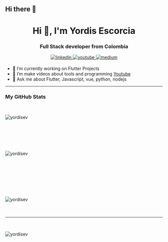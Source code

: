 ## Hi there 👋
<!DOCTYPE html>
<html lang="en">
<head>
    <meta charset="UTF-8">
    <meta http-equiv="X-UA-Compatible" content="IE=edge">
    <meta name="viewport" content="width=device-width, initial-scale=1.0">
</head>
<body>

<!--
**yordisev/yordisev** is a ✨ _special_ ✨ repository because its `README.md` (this file) appears on your GitHub profile.
Here are some ideas to get you started:
<hr>
- 🔭 I’m currently working on ...
- 🌱 I’m currently learning ...
- 👯 I’m looking to collaborate on ...
- 🤔 I’m looking for help with ...
- 💬 Ask me about ...
- 📫 How to reach me: ...
- 😄 Pronouns: ...
- ⚡ Fun fact: ...
-->
<div align="center">
    <h1>Hi 👋, I'm Yordis Escorcia</h1>
    <h3>Full Stack developer from Colombia</h3>
    <a href="https://www.linkedin.com/in/yordis-escorcia-vasquez-994083127" target="_blank">
        <img src="https://img.shields.io/badge/linkedin-%2300acee.svg?color=405DE6&style=for-the-badge&logo=linkedin&logoColor=white" alt="linkedin" style="margin-bottom: 5px;" />
    </a>
    <a href="https://www.youtube.com/@olacoders" target="_blank">
        <img src="https://img.shields.io/badge/YouTube-red?style=for-the-badge&logo=youtube&logoColor=white" alt="youtube" style="margin-bottom: 5px;" />
    </a>
    <a href="https://patreon.com/OlaCoders" target="_blank">
        <img src="https://img.shields.io/badge/Medium-12100E?style=for-the-badge&logo=medium&logoColor=white" alt="medium" style="margin-bottom: 5px;" />
    </a>
</div>
<ul>
    <li>🔭 I’m currently working on Flutter Projects</li>
    <li>🎥 I’m make videos about tools and programming <a href="https://www.youtube.com/@olacoders">Youtube</a></li>
    <li>💬 Ask me about Flutter, Javascript, vue, python, nodejs</li>
</ul>

<hr>

<h3>My GitHub Stats</h3>
<br>
<div align="center">
<p><img align="left" src="https://github-readme-stats.vercel.app/api/top-langs?username=yordisev&show_icons=true&theme=dark&locale=en&layout=compact" alt="yordisev" /></p>
    <br><br><br><br><br><br>
<p>&nbsp;<img align="left" src="https://github-readme-stats.vercel.app/api?username=yordisev&show_icons=true&theme=dark&locale=en" alt="yordisev" /></p>
    <br><br><br><br><br><br>
<p><img align="left" src="https://github-readme-streak-stats.herokuapp.com/?user=yordisev&theme=dark" alt="yordisev" /></p>
<br><br><br>
<hr width="100%" >
    </div>
<br>
<p align="left"> <img src="https://komarev.com/ghpvc/?username=yordisev&label=Profile%20views&color=0e75b6&style=flat" alt="yordisev" /> </p>
</body>
</html>

